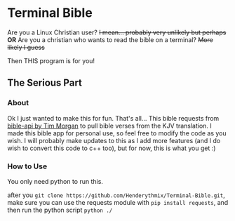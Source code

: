 # Terminal Bible

Are you a Linux Christian user? ~~I mean... probably very unlikely but perhaps~~
**OR**
Are you a christian who wants to read the bible on a terminal? ~~More likely I guess~~

Then THIS program is for you!

## The Serious Part

### About
Ok I just wanted to make this for fun. That's all...
This bible requests from [bible-api by Tim Morgan](https://bible-api.com/) to pull bible verses from the KJV translation. I made this bible app for personal use, so feel free to modify the code as you wish. 
I will probably make updates to this as I add more features (and I do wish to convert this code to c++ too), but for now, this is what you get :)

### How to Use
You only need python to run this.

after you `git clone https://github.com/Henderythmix/Terminal-Bible.git`, make sure you can use the requests module with `pip install requests`, and then run the python script `python ./`